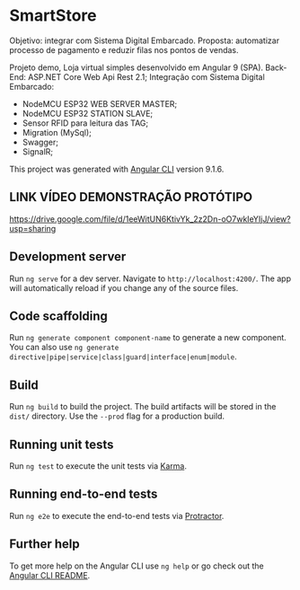 # SmartStore

Objetivo: integrar com Sistema Digital Embarcado.
Proposta: automatizar processo de pagamento e reduzir filas nos pontos de vendas.

Projeto demo, Loja virtual simples desenvolvido em Angular 9 (SPA).
Back-End: ASP.NET Core Web Api Rest 2.1;
Integração com Sistema Digital Embarcado:
- NodeMCU ESP32 WEB SERVER MASTER;
- NodeMCU ESP32 STATION SLAVE;
- Sensor RFID para leitura das TAG;
- Migration (MySql);
- Swagger;
- SignalR;

This project was generated with [Angular CLI](https://github.com/angular/angular-cli) version 9.1.6.

## LINK VÍDEO DEMONSTRAÇÃO PROTÓTIPO

https://drive.google.com/file/d/1eeWitUN6KtivYk_2z2Dn-oO7wkIeYIjJ/view?usp=sharing

## Development server

Run `ng serve` for a dev server. Navigate to `http://localhost:4200/`. The app will automatically reload if you change any of the source files.

## Code scaffolding

Run `ng generate component component-name` to generate a new component. You can also use `ng generate directive|pipe|service|class|guard|interface|enum|module`.

## Build

Run `ng build` to build the project. The build artifacts will be stored in the `dist/` directory. Use the `--prod` flag for a production build.

## Running unit tests

Run `ng test` to execute the unit tests via [Karma](https://karma-runner.github.io).

## Running end-to-end tests

Run `ng e2e` to execute the end-to-end tests via [Protractor](http://www.protractortest.org/).

## Further help

To get more help on the Angular CLI use `ng help` or go check out the [Angular CLI README](https://github.com/angular/angular-cli/blob/master/README.md).
